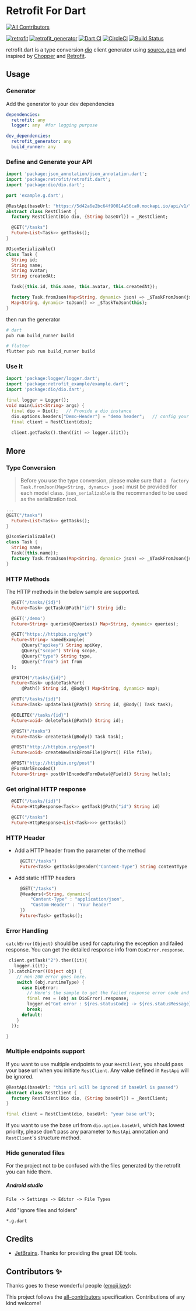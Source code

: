 # Retrofit For Dart
<!-- ALL-CONTRIBUTORS-BADGE:START - Do not remove or modify this section -->
[![All Contributors](https://img.shields.io/badge/all_contributors-0-orange.svg?style=flat-square)](#contributors-)
<!-- ALL-CONTRIBUTORS-BADGE:END -->

[![retrofit](https://img.shields.io/pub/v/retrofit?label=retrofit&style=flat-square)](https://pub.dartlang.org/packages/retrofit)
[![retrofit_generator](https://img.shields.io/pub/v/retrofit_generator?label=retrofit_generator&style=flat-square)](https://pub.dartlang.org/packages/retrofit_generator)
[![Dart CI](https://github.com/trevorwang/retrofit.dart/workflows/Dart%20CI/badge.svg)](https://github.com/trevorwang/retrofit.dart)
[![CircleCI](https://circleci.com/gh/trevorwang/retrofit.dart.svg?style=svg)](https://circleci.com/gh/trevorwang/retrofit.dart)
[![Build Status](https://cloud.drone.io/api/badges/trevorwang/retrofit.dart/status.svg)](https://cloud.drone.io/trevorwang/retrofit.dart)

retrofit.dart is a type conversion [dio](https://github.com/flutterchina/dio/) client generator using [source_gen](https://github.com/dart-lang/source_gen) and inspired by [Chopper](https://github.com/lejard-h/chopper) and [Retrofit](https://github.com/square/retrofit).

## Usage

### Generator

Add the generator to your dev dependencies

```yaml
dependencies:
  retrofit: any
  logger: any  #for logging purpose

dev_dependencies:
  retrofit_generator: any
  build_runner: any
```

### Define and Generate your API

```dart
import 'package:json_annotation/json_annotation.dart';
import 'package:retrofit/retrofit.dart';
import 'package:dio/dio.dart';

part 'example.g.dart';

@RestApi(baseUrl: "https://5d42a6e2bc64f90014a56ca0.mockapi.io/api/v1/")
abstract class RestClient {
  factory RestClient(Dio dio, {String baseUrl}) = _RestClient;

  @GET("/tasks")
  Future<List<Task>> getTasks();
}

@JsonSerializable()
class Task {
  String id;
  String name;
  String avatar;
  String createdAt;

  Task({this.id, this.name, this.avatar, this.createdAt});

  factory Task.fromJson(Map<String, dynamic> json) => _$TaskFromJson(json);
  Map<String, dynamic> toJson() => _$TaskToJson(this);
}

```

then run the generator

```sh
# dart
pub run build_runner build

# flutter	
flutter pub run build_runner build
```

### Use it

```dart
import 'package:logger/logger.dart';
import 'package:retrofit_example/example.dart';
import 'package:dio/dio.dart';

final logger = Logger();
void main(List<String> args) {
  final dio = Dio();   // Provide a dio instance
  dio.options.headers["Demo-Header"] = "demo header";   // config your dio headers globally
  final client = RestClient(dio);
  
  client.getTasks().then((it) => logger.i(it));
```



## More

### Type Conversion

> Before you use the type conversion, please make sure that a ` factory Task.fromJson(Map<String, dynamic> json)` must be provided for each model class. `json_serializable` is the recommanded to be used as the serialization tool.

```dart
...
@GET("/tasks")
  Future<List<Task>> getTasks();
}

@JsonSerializable()
class Task {
  String name;
  Task({this.name});
  factory Task.fromJson(Map<String, dynamic> json) => _$TaskFromJson(json);
}
```



### HTTP Methods

The HTTP methods in the below sample are supported.

```dart
  @GET("/tasks/{id}")
  Future<Task> getTask(@Path("id") String id);

  @GET('/demo')
  Future<String> queries(@Queries() Map<String, dynamic> queries);

  @GET("https://httpbin.org/get")
  Future<String> namedExample(
      @Query("apikey") String apiKey,
      @Query("scope") String scope, 
      @Query("type") String type,
      @Query("from") int from
  );

  @PATCH("/tasks/{id}")
  Future<Task> updateTaskPart(
      @Path() String id, @Body() Map<String, dynamic> map);

  @PUT("/tasks/{id}")
  Future<Task> updateTask(@Path() String id, @Body() Task task);

  @DELETE("/tasks/{id}")
  Future<void> deleteTask(@Path() String id);

  @POST("/tasks")
  Future<Task> createTask(@Body() Task task);

  @POST("http://httpbin.org/post")
  Future<void> createNewTaskFromFile(@Part() File file);

  @POST("http://httpbin.org/post")
  @FormUrlEncoded()
  Future<String> postUrlEncodedFormData(@Field() String hello);
```

### Get original HTTP response

```dart
  @GET("/tasks/{id}")
  Future<HttpResponse<Task>> getTask(@Path("id") String id)

  @GET("/tasks")
  Future<HttpResponse<List<Task>>>> getTasks()
```

### HTTP Header

* Add a HTTP header from the parameter of the method

  ```dart
  	@GET("/tasks")
    Future<Task> getTasks(@Header("Content-Type") String contentType );
  ```

  

* Add static HTTP headers

  ```dart
  	@GET("/tasks")
  	@Headers(<String, dynamic>{
  		"Content-Type" : "application/json",
  		"Custom-Header" : "Your header"
  	})
    Future<Task> getTasks();
  ```

  

### Error Handling

`catchError(Object)` should be used for capturing the exception and failed response. You can get the detailed response info from `DioError.response`.

```dart
 client.getTask("2").then((it){
   logger.i(it);
 }).catchError((Object obj) {
    // non-200 error goes here.
    switch (obj.runtimeType) {
      case DioError:
        // Here's the sample to get the failed response error code and message
        final res = (obj as DioError).response;
        logger.e("Got error : ${res.statusCode} -> ${res.statusMessage}");
        break;
      default:
    }
  });

}
```
### Multiple endpoints support

If you want to use multiple endpoints to your `RestClient`, you should pass your base url when you initiate `RestClient`. Any value defined in `RestApi` will be ignored.

```dart
@RestApi(baseUrl: "this url will be ignored if baseUrl is passed")
abstract class RestClient {
  factory RestClient(Dio dio, {String baseUrl}) = _RestClient;
}

final client = RestClient(dio, baseUrl: "your base url");
```

If you want to use the base url from `dio.option.baseUrl`, which has lowest priority, please don't pass any parameter to `RestApi` annotation and `RestClient`'s structure method. 

### Hide generated files

For the project not to be confused with the files generated by the retrofit you can hide them.

##### Android studio 

`File -> Settings -> Editor -> File Types`

Add "ignore files and folders"

`*.g.dart`
 
 ## Credits
 
 - [JetBrains](https://www.jetbrains.com/). Thanks for providing the great IDE tools.


## Contributors ✨

Thanks goes to these wonderful people ([emoji key](https://allcontributors.org/docs/en/emoji-key)):

<!-- ALL-CONTRIBUTORS-LIST:START - Do not remove or modify this section -->
<!-- prettier-ignore-start -->
<!-- markdownlint-disable -->
<!-- markdownlint-restore -->
<!-- prettier-ignore-end -->
<!-- ALL-CONTRIBUTORS-LIST:END -->

This project follows the [all-contributors](https://github.com/all-contributors/all-contributors) specification. Contributions of any kind welcome!